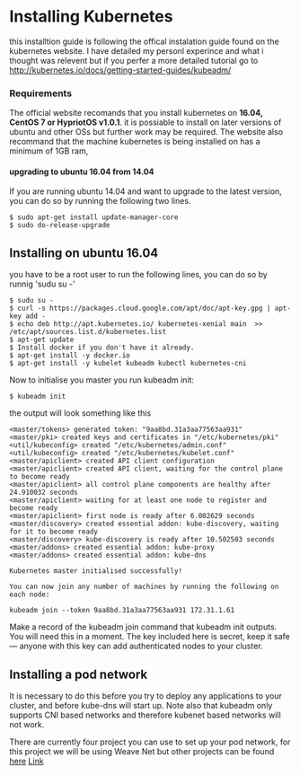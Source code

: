 

# Installing Kubernetes

this installtion guide is following the offical instalation guide found on the kubernetes website. I have detailed my personl experince and what i thought was relevent but if you perfer a more detailed tutorial go to http://kubernetes.io/docs/getting-started-guides/kubeadm/   
<h3> Requirements </h3>

The official website recomands that you install kubernetes on <b>16.04, CentOS 7 or HypriotOS v1.0.1</b>. it is possiable to install on later versions of ubuntu and other OSs but further work may be required. The website also recommand that the machine kubernetes is being installed on has a minimum of 1GB ram, 

<h4> upgrading to ubuntu 16.04 from 14.04</h4>
If you are running ubuntu 14.04 and want to upgrade to the latest version, you can do so by running the following two lines.

	$ sudo apt-get install update-manager-core
	$ sudo do-release-upgrade
<h2> Installing on ubuntu 16.04</h2>
you have to be a root user to run the following lines, you can do so by runnig 'sudu su -'

	$ sudu su -
	$ curl -s https://packages.cloud.google.com/apt/doc/apt-key.gpg | apt-key add -
	$ echo deb http://apt.kubernetes.io/ kubernetes-xenial main  >> /etc/apt/sources.list.d/kubernetes.list
	$ apt-get update
	$ Install docker if you don't have it already.
	$ apt-get install -y docker.io
	$ apt-get install -y kubelet kubeadm kubectl kubernetes-cni


Now to initialise you master you run kubeadm init:
	
	$ kubeadm init
the output will look something like this

	<master/tokens> generated token: "9aa8bd.31a3aa77563aa931"
	<master/pki> created keys and certificates in "/etc/kubernetes/pki"
	<util/kubeconfig> created "/etc/kubernetes/admin.conf"
	<util/kubeconfig> created "/etc/kubernetes/kubelet.conf"
	<master/apiclient> created API client configuration
	<master/apiclient> created API client, waiting for the control plane to become ready
	<master/apiclient> all control plane components are healthy after 24.910032 seconds
	<master/apiclient> waiting for at least one node to register and become ready
	<master/apiclient> first node is ready after 6.002629 seconds
	<master/discovery> created essential addon: kube-discovery, waiting for it to become ready
	<master/discovery> kube-discovery is ready after 10.502503 seconds
	<master/addons> created essential addon: kube-proxy
	<master/addons> created essential addon: kube-dns

	Kubernetes master initialised successfully!

	You can now join any number of machines by running the following on each node:

	kubeadm join --token 9aa8bd.31a3aa77563aa931 172.31.1.61
	
Make a record of the kubeadm join command that kubeadm init outputs. You will need this in a moment. The key included here is secret, keep it safe — anyone with this key can add authenticated nodes to your cluster.

<h2> Installing a pod network </h2>
It is necessary to do this before you try to deploy any applications to your cluster, and before kube-dns will start up. Note also that kubeadm only supports CNI based networks and therefore kubenet based networks will not work.

There are currently four project you can use to set up your pod network, for this project we will be using Weave Net but other projects can be found <a href="http://kubernetes.io/docs/admin/addons/" target="_blank">here</a> 
<a href="http://kubernetes.io/docs/admin/addons/" target="_blank">Link</a>
